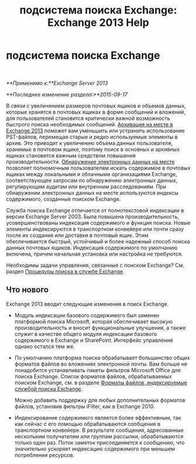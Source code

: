 ﻿---
title: 'подсистема поиска Exchange: Exchange 2013 Help'
TOCTitle: подсистема поиска Exchange
ms:assetid: 967e2a13-4e54-486a-ac22-08768674abbb
ms:mtpsurl: https://technet.microsoft.com/ru-ru/library/Bb232132(v=EXCHG.150)
ms:contentKeyID: 52061276
ms.date: 04/30/2018
mtps_version: v=EXCHG.150
ms.translationtype: HT
---

# подсистема поиска Exchange

 

_**Применимо к:**Exchange Server 2013_

_**Последнее изменение раздела:**2015-09-17_

В связи с увеличением размеров почтовых ящиков и объемов данных, которые хранятся в почтовых ящиках в форме сообщений и вложений, для пользователей становится критически важной возможность быстрого поиска необходимых сообщений. [Архивация на месте в Exchange 2013](in-place-archiving-in-exchange-2013-exchange-2013-help.md) поможет вам уменьшить или устранить использование PST-файлов, перемещая старые и редко используемые элементы в архив. Это приводит к увеличению объема данных пользователя, хранимых в почтовом ящике, поэтому поиск в основных и архивных ящиках становится важным средством повышения производительности. [Обнаружение электронных данных на месте](in-place-ediscovery-exchange-2013-help.md) позволяет полномочным пользователям искать содержимое в почтовых ящиках между локальными и облачными организациями Exchange, соответствующее запросам по обнаружению электронных данных, регулирующим аудитам или внутренним расследованиям. При обнаружении электронных данных на месте используются индексы содержимого, созданные поиском Exchange.

Служба поиска Exchange отличается от полнотекстовой индексации в версии Exchange Server 2003. Была повышена производительность, усовершенствованы индексация содержимого и функция поиска. Новые элементы индексируются в транспортном конвейере или почти сразу после их создания или доставки в почтовый ящик. Этим обеспечивается быстрый, устойчивый и более надежный способ поиска данных почтовых ящиков. Индексация содержимого по умолчанию включена, причем начальная установка или настройка не требуются.

Необходимы задачи управления, связанные с поиском Exchange? См. раздел [Процедуры поиска в службе Exchange](exchange-search-procedures-exchange-2013-help.md).

## Что нового

Exchange 2013 вводит следующие изменения в поиск Exchange.

  - Модуль индексации базового содержимого был заменен платформой поиска Microsoft, которая обеспечивает высокую производительность и вносит функциональные улучшения, а также служит в качестве общего модуля индексации базового содержимого в Exchange и SharePoint. Интерфейс управления однако остался тем же.

  - По умолчанию платформа поиска обрабатывает большинство общих форматов файлов во вложениях электронной почты. Вам больше не понадобится устанавливать пакеты фильтров Microsoft Office для поиска Exchange. Список форматов файлов, обрабатываемых поиском Exchange, см. в разделе [Форматы файлов, индексируемые службой поиска Exchange](file-formats-indexed-by-exchange-search-exchange-2013-help.md).
    
    Можно добавить поддержку для любых дополнительных форматов файлов, установив фильтры iFilter, как в Exchange 2010.

  - Индексирование содержимого является более эффективным, так как сейчас с его помощью обрабатываются сообщения в транспортном конвейере. В результате сообщения, адресованные нескольким получателям или группам рассылки, обрабатываются только один раз. Поток заметок присоединяется к сообщению, что значительно ускоряет индексацию содержимого при меньшем потреблении ресурсов.

